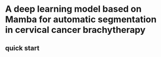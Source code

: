 # A deep learning model based on Mamba for automatic segmentation in cervical cancer brachytherapy
## quick start
```bash
